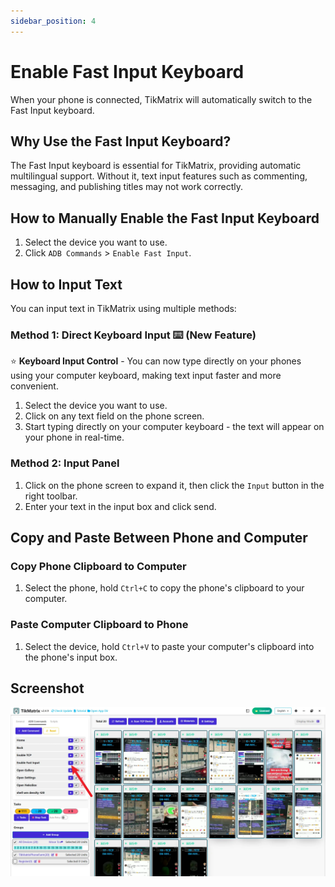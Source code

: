 ```yaml
---
sidebar_position: 4
---
```


# Enable Fast Input Keyboard

When your phone is connected, TikMatrix will automatically switch to the Fast Input keyboard.

## Why Use the Fast Input Keyboard?

The Fast Input keyboard is essential for TikMatrix, providing automatic multilingual support. Without it, text input features such as commenting, messaging, and publishing titles may not work correctly.

## How to Manually Enable the Fast Input Keyboard

1. Select the device you want to use.
2. Click `ADB Commands` > `Enable Fast Input`.

## How to Input Text

You can input text in TikMatrix using multiple methods:

### Method 1: Direct Keyboard Input ⌨️ (New Feature)

⭐ **Keyboard Input Control** - You can now type directly on your phones using your computer keyboard, making text input faster and more convenient.

1. Select the device you want to use.
2. Click on any text field on the phone screen.
3. Start typing directly on your computer keyboard - the text will appear on your phone in real-time.

### Method 2: Input Panel

1. Click on the phone screen to expand it, then click the `Input` button in the right toolbar.
2. Enter your text in the input box and click send.

## Copy and Paste Between Phone and Computer

### Copy Phone Clipboard to Computer

1. Select the phone, hold `Ctrl+C` to copy the phone's clipboard to your computer.

### Paste Computer Clipboard to Phone

1. Select the device, hold `Ctrl+V` to paste your computer's clipboard into the phone's input box.

## Screenshot

![Enable Fast Input](../img/enable-fast-input.webp)
